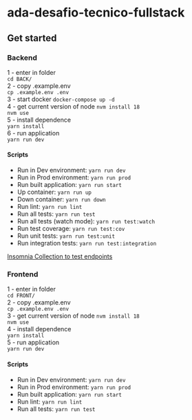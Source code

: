 # ada-desafio-tecnico-fullstack

## Get started

### Backend
1 - enter in folder  
`cd BACK/`  
2 - copy .example.env  
`cp .example.env .env`  
3 - start docker
`docker-compose up -d `  
4 - get current version of node
`nvm install 18`  
`nvm use`  
5 - install dependence  
`yarn install `  
6 - run application   
`yarn run dev `

#### Scripts

- Run in Dev environment: `yarn run dev`  
- Run in Prod environment: `yarn run prod`  
- Run built application: `yarn run start`  
- Up container: `yarn run up`  
- Down container: `yarn run down`  
- Run lint: `yarn run lint`
- Run all tests: `yarn run test`
- Run all tests (watch mode): `yarn run test:watch`
- Run test coverage: `yarn run test:cov`
- Run unit tests: `yarn run test:unit`
- Run integration tests: `yarn run test:integration`

[Insomnia Collection to test endpoints](./Insomnia_Collection.json)

### Frontend

1 - enter in folder  
`cd FRONT/`  
2 - copy .example.env  
`cp .example.env .env`  
3 - get current version of node
`nvm install 18`  
`nvm use`  
4 - install dependence  
`yarn install `  
5 - run application   
`yarn run dev `

#### Scripts

- Run in Dev environment: `yarn run dev`  
- Run in Prod environment: `yarn run prod`  
- Run built application: `yarn run start`  
- Run lint: `yarn run lint`
- Run all tests: `yarn run test`

